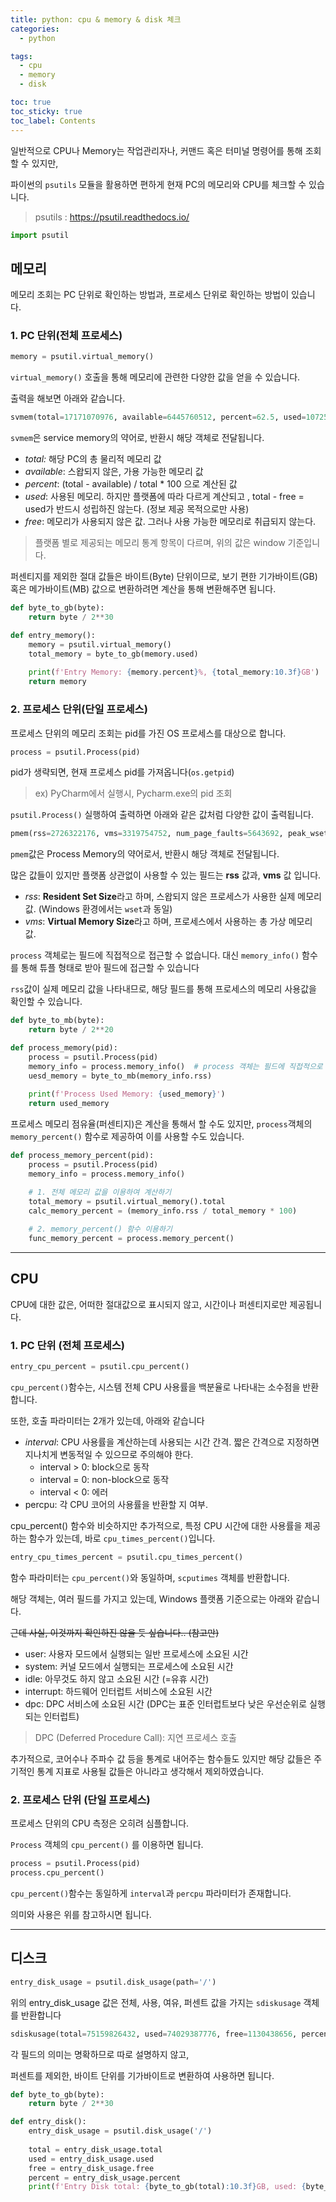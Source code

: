 ```yaml
---
title: python: cpu & memory & disk 체크
categories:
  - python

tags:
  - cpu
  - memory
  - disk

toc: true
toc_sticky: true
toc_label: Contents
---
```

일반적으로 CPU나 Memory는 작업관리자나, 커맨드 혹은 터미널 명령어를 통해 조회할 수 있지만,

파이썬의 `psutils` 모듈을 활용하면 편하게 현재 PC의 메모리와 CPU를 체크할 수 있습니다.

> psutils : https://psutil.readthedocs.io/
> 

```python
import psutil
```

## 메모리

메모리 조회는 PC 단위로 확인하는 방법과, 프로세스 단위로 확인하는 방법이 있습니다.

### 1. PC 단위(전체 프로세스)

```python
memory = psutil.virtual_memory()
```

`virtual_memory()` 호출을 통해 메모리에 관련한 다양한 값을 얻을 수 있습니다.

출력을 해보면 아래와 같습니다.

```python
svmem(total=17171070976, available=6445760512, percent=62.5, used=10725310464, free=6445760512)
```

`svmem`은 service memory의 약어로, 반환시 해당 객체로 전달됩니다.

- *total:* 해당 PC의 총 물리적 메모리 값
- *available*: 스왑되지 않은, 가용 가능한 메모리 값
- *percent*: (total - available) / total * 100 으로 계산된 값
- *used*: 사용된 메모리. 하지만 플랫폼에 따라 다르게 계산되고 , total - free = used가 반드시 성립하진 않는다. (정보 제공 목적으로만 사용)
- *free*: 메모리가 사용되지 않은 값. 그러나 사용 가능한 메모리로 취급되지 않는다.

> 플랫폼 별로 제공되는 메모리 통계 항목이 다르며, 위의 값은 window 기준입니다.
> 

퍼센티지를 제외한 절대 값들은 바이트(Byte) 단위이므로, 보기 편한 기가바이트(GB) 혹은 메가바이트(MB) 값으로 변환하려면 계산을 통해 변환해주면 됩니다.

```python
def byte_to_gb(byte):
    return byte / 2**30

def entry_memory():
    memory = psutil.virtual_memory()
    total_memory = byte_to_gb(memory.used)
    
    print(f'Entry Memory: {memory.percent}%, {total_memory:10.3f}GB')
    return memory
```

### 2. 프로세스 단위(단일 프로세스)

프로세스 단위의 메모리 조회는 pid를 가진 OS 프로세스를 대상으로 합니다.

```python
process = psutil.Process(pid)
```

pid가 생략되면, 현재 프로세스 pid를 가져옵니다(`os.getpid`)

> ex) PyCharm에서 실행시, Pycharm.exe의 pid 조회
> 

`psutil.Process()` 실행하여 출력하면 아래와 같은 값처럼 다양한 값이 출력됩니다.

```python
pmem(rss=2726322176, vms=3319754752, num_page_faults=5643692, peak_wset=4399738880, wset=2726322176, peak_paged_pool=7800440, paged_pool=5948728, peak_nonpaged_pool=419736, nonpaged_pool=316688, pagefile=3319754752, peak_pagefile=4161921024, private=3319754752)
```

`pmem`값은 Process Memory의 약어로서, 반환시 해당 객체로 전달됩니다.

많은 값들이 있지만 플랫폼 상관없이 사용할 수 있는 필드는 **rss** 값과, **vms** 값 입니다.

- *rss*: **Resident Set Size**라고 하며, 스왑되지 않은 프로세스가 사용한 실제 메모리 값. (Windows 환경에서는 `wset`과 동일)
- *vms*: **Virtual Memory Size**라고 하며, 프로세스에서 사용하는 총 가상 메모리 값.

`process` 객체로는 필드에 직접적으로 접근할 수 없습니다. 대신 `memory_info()` 함수를 통해 튜플 형태로 받아 필드에 접근할 수 있습니다

`rss`값이 실제 메모리 값을 나타내므로, 해당 필드를 통해 프로세스의 메모리 사용값을 확인할 수 있습니다.

```python
def byte_to_mb(byte):
    return byte / 2**20

def process_memory(pid):
	process = psutil.Process(pid)
	memory_info = process.memory_info()  # process 객체는 필드에 직접적으로 접근할 수 없음
	uesd_memory = byte_to_mb(memory_info.rss)	
	
	print(f'Process Used Memory: {used_memory}')
	return used_memory
```

프로세스 메모리 점유율(퍼센티지)은 계산을 통해서 할 수도 있지만, `process`객체의 `memory_percent()` 함수로 제공하여 이를 사용할 수도 있습니다.

```python
def process_memory_percent(pid):
	process = psutil.Process(pid)
	memory_info = process.memory_info()

	# 1. 전체 메모리 값을 이용하여 계산하기
	total_memory = psutil.virtual_memory().total
	calc_memory_percent = (memory_info.rss / total_memory * 100)
	
	# 2. memory_percent() 함수 이용하기
	func_memory_percent = process.memory_percent()
```

---

## CPU

CPU에 대한 값은, 어떠한 절대값으로 표시되지 않고, 시간이나 퍼센티지로만 제공됩니다.

### 1. PC 단위 (전체 프로세스)

```python
entry_cpu_percent = psutil.cpu_percent()
```

`cpu_percent()`함수는, 시스템 전체 CPU 사용률을 백분율로 나타내는 소수점을 반환합니다.

또한, 호출 파라미터는 2개가 있는데, 아래와 같습니다

- *interval*: CPU 사용률을 계산하는데 사용되는 시간 간격. 짧은 간격으로 지정하면 지나치게 변동적일 수 있으므로 주의해야 한다.
    - interval > 0: block으로 동작
    - interval = 0: non-block으로 동작
    - interval < 0: 에러
- percpu: 각 CPU 코어의 사용률을 반환할 지 여부.

cpu_percent() 함수와 비슷하지만 추가적으로, 특정 CPU 시간에 대한 사용률을 제공하는 함수가 있는데, 바로 `cpu_times_percent()`입니다.

```python
entry_cpu_times_percent = psutil.cpu_times_percent()
```

함수 파라미터는 `cpu_percent()`와 동일하며, `scputimes` 객체를 반환합니다.

해당 객체는, 여러 필드를 가지고 있는데, Windows 플랫폼 기준으로는 아래와 같습니다.

~~근데 사실, 이것까지 확인하진 않을 듯 싶습니다.. (참고만)~~

- user: 사용자 모드에서 실행되는 일반 프로세스에 소요된 시간
- system: 커널 모드에서 실행되는 프로세스에 소요된 시간
- idle: 아무것도 하지 않고 소요된 시간 (=유휴 시간)
- interrupt: 하드웨어 인터럽트 서비스에 소요된 시간
- dpc: DPC 서비스에 소요된 시간 (DPC는 표준 인터럽트보다 낮은 우선순위로 실행되는 인터럽트)

> DPC (Deferred Procedure Call):  지연 프로세스 호출
> 

추가적으로, 코어수나 주파수 값 등을 통계로 내어주는 함수들도 있지만 해당 값들은 주기적인 통계 지표로 사용될 값들은 아니라고 생각해서 제외하였습니다.

### 2. 프로세스 단위 (단일 프로세스)

프로세스 단위의 CPU 측정은 오히려 심플합니다. 

`Process` 객체의 `cpu_percent()` 를 이용하면 됩니다.

```python
process = psutil.Process(pid)
process.cpu_percent()
```

`cpu_percent()`함수는 동일하게 `interval`과 `percpu` 파라미터가 존재합니다.

의미와 사용은 위를 참고하시면 됩니다.

---

## 디스크

```python
entry_disk_usage = psutil.disk_usage(path='/')
```

위의 entry_disk_usage 값은 전체, 사용, 여유, 퍼센트 값을 가지는 `sdiskusage` 객체를 반환합니다

```python
sdiskusage(total=75159826432, used=74029387776, free=1130438656, percent=98.5)
```

각 필드의 의미는 명확하므로 따로 설명하지 않고, 

퍼센트를 제외한, 바이트 단위를 기가바이트로 변환하여 사용하면 됩니다.

```python
def byte_to_gb(byte):
    return byte / 2**30

def entry_disk():
    entry_disk_usage = psutil.disk_usage('/')
    
    total = entry_disk_usage.total
    used = entry_disk_usage.used
    free = entry_disk_usage.free
    percent = entry_disk_usage.percent
    print(f'Entry Disk total: {byte_to_gb(total):10.3f}GB, used: {byte_to_gb(used):10.3f}GB, free:{byte_to_gb(free):10.3f}GB, percent: {percent}%')
```

